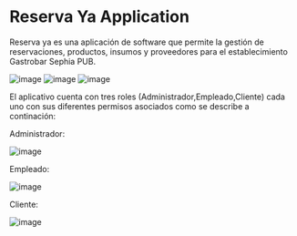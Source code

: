 # Reserva Ya Application

Reserva ya es una aplicación de software que permite la gestión de reservaciones, productos, insumos y proveedores para el establecimiento Gastrobar Sephia PUB.

![image](https://user-images.githubusercontent.com/57577210/123087218-e7849a80-d3e9-11eb-988e-bb7817242343.png)
![image](https://user-images.githubusercontent.com/57577210/123087268-f8351080-d3e9-11eb-877d-8b47e43ce380.png)
![image](https://user-images.githubusercontent.com/57577210/123087321-097e1d00-d3ea-11eb-9dea-3f7794f2dfca.png)

El aplicativo cuenta con tres roles (Administrador,Empleado,Cliente) cada uno con sus diferentes permisos asociados como se describe a continación:

Administrador:

![image](https://user-images.githubusercontent.com/57577210/123087373-1438b200-d3ea-11eb-9a4d-ab1c794810f0.png)

Empleado:

![image](https://user-images.githubusercontent.com/57577210/123087666-68dc2d00-d3ea-11eb-8408-9a563d578afb.png)

Cliente:

![image](https://user-images.githubusercontent.com/57577210/123087856-a50f8d80-d3ea-11eb-805f-384126ca866a.png)

